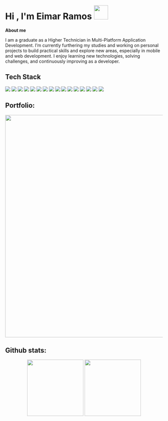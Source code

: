<h1 align="left"><b>Hi , I'm Eimar Ramos </b><img src="https://i.giphy.com/media/v1.Y2lkPTc5MGI3NjExYmtkb2ljajRoc2FoMXp0azd6aHdlMTNlOWhqYmo4cHR5NWVyM2F3MiZlcD12MV9pbnRlcm5hbF9naWZfYnlfaWQmY3Q9cw/Zx8bHOzanrLTkb52g6/giphy.gif" width="45"></h1>

**About me**

  I am a graduate as a Higher Technician in Multi-Platform Application Development. 
  I’m currently furthering my studies and working on personal projects to build practical skills and explore new areas, especially in mobile and web development. 
  I enjoy learning new technologies, solving challenges, and continuously improving as a developer.

## Tech Stack

<span> 
<img src="https://img.shields.io/badge/Java-007396?style=for-the-badge&logo=java&logoColor=white">
<img src="https://img.shields.io/badge/C%23-239120?style=for-the-badge&logo=c-sharp&logoColor=white">
<img src="https://img.shields.io/badge/Xamarin-3498DB?style=for-the-badge&logo=xamarin&logoColor=white">
<img src="https://img.shields.io/badge/TypeScript-3178C6?style=for-the-badge&logo=typescript&logoColor=white">
<img src="https://img.shields.io/badge/JavaScript-F7DF1E?style=for-the-badge&logo=javascript&logoColor=black">
<img src="https://img.shields.io/badge/HTML-E34F26?style=for-the-badge&logo=html5&logoColor=white">
<img src="https://img.shields.io/badge/CSS-1572B6?style=for-the-badge&logo=css3&logoColor=white">
<img src="https://img.shields.io/badge/SASS-CC6699?style=for-the-badge&logo=sass&logoColor=white">
</span>

<span>
<img src="https://img.shields.io/badge/Python-3776AB?style=for-the-badge&logo=python&logoColor=white">
<img src="https://img.shields.io/badge/Angular-DD0031?style=for-the-badge&logo=angular&logoColor=white">
<img src="https://img.shields.io/badge/React-61DAFB?style=for-the-badge&logo=react&logoColor=black">
<img src="https://img.shields.io/badge/Symfony-000000?style=for-the-badge&logo=symfony&logoColor=white">
<img src="https://img.shields.io/badge/PHP-777BB4?style=for-the-badge&logo=php&logoColor=white">
<img src="https://img.shields.io/badge/MySQL-4479A1?style=for-the-badge&logo=mysql&logoColor=white">
<img src="https://img.shields.io/badge/SQL%20Server-CC2927?style=for-the-badge&logo=microsoft-sql-server&logoColor=white">
<img src="https://img.shields.io/badge/Android%20Studio-3DDC84?style=for-the-badge&logo=android-studio&logoColor=white">
</span>

<h2>Portfolio:</h2>

<div style="display: inline_block" align="center" >
<a href="https://eimar-ramos-portfolio-2024.pages.dev/" target="_blank" rel="noopener noreferrer">
  <img src="https://i.imgur.com/h3fsUKf.png" width="710">
</a>
</div>

<h2>Github stats:</h2> 

<div style="display: inline_block" align="center" >
<p><img height="180em" src="https://github-readme-stats.vercel.app/api/?username=eimarramos&style=for-the-badge&show_icons=true&theme=dark&rank_icon=github"/>
<img height="180em" src="https://github-readme-stats.vercel.app/api/top-langs/?username=eimarramos&layout=compact&langs_count=7&theme=dark"/></p>
</div>
